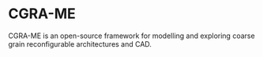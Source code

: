 # CGRA-ME
CGRA-ME is an open-source framework for modelling and exploring coarse grain reconfigurable architectures and CAD.
